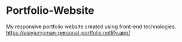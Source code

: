 # Portfolio-Website
My responsive portfolio website created using front-end technologies.
https://ujayjumpman-personal-portfolio.netlify.app/
